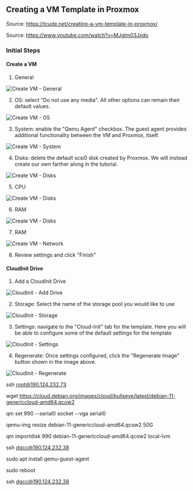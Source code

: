 ## Creating a VM Template in Proxmox

Source: https://tcude.net/creating-a-vm-template-in-proxmox/

Source: https://www.youtube.com/watch?v=MJgIm03Jxdo

### Initial Steps

#### Create a VM 

1.  General

![Create VM - General](https://github.com/gerabarud/devops/blob/main/proxmox/images/CreateVM-General.png)

2.  OS: select "Do not use any media". All other options can remain their default values.

![Create VM - OS](https://github.com/gerabarud/devops/blob/main/proxmox/images/CreateVM-OS.png)

3. System: enable the "Qemu Agent" checkbox.  The guest agent provides additional functionality between the VM and Proxmox, itself.

![Create VM - System](https://github.com/gerabarud/devops/blob/main/proxmox/images/CreateVM-System.png)

4. Disks: delete the default scsi0 disk created by Proxmox.  We will instead create our own farther along in the tutorial.

![Create VM - Disks](https://github.com/gerabarud/devops/blob/main/proxmox/images/CreateVM-Disks.png) 

5. CPU

![Create VM - Disks](https://github.com/gerabarud/devops/blob/main/proxmox/images/CreateVM-CPU.png) 

6. RAM

![Create VM - Disks](https://github.com/gerabarud/devops/blob/main/proxmox/images/CreateVM-RAM.png) 

7. RAM

![Create VM - Network](https://github.com/gerabarud/devops/blob/main/proxmox/images/CreateVM-Network.png) 

8. Review settings and click "Finish"

#### CloudInit Drive

1. Add a CloudInit Drive

![CloudInit - Add Drive](https://github.com/gerabarud/devops/blob/main/proxmox/images/CloudInit-Drive.png)

2. Storage: Select the name of the storage pool you would like to use

![CloudInit - Storage](https://github.com/gerabarud/devops/blob/main/proxmox/images/CloudInit-Storage.png)

3. Settings: navigate to the "Cloud-Init" tab for the template.  Here you will be able to configure some of the default settings for the template

![CloudInit - Settings](https://github.com/gerabarud/devops/blob/main/proxmox/images/CloudInit-Settings.png)

4. Regenerate: Once settings configured, click the "Regenerate Image" button shown in the image above.

![CloudInit - Regenerate](https://github.com/gerabarud/devops/blob/main/proxmox/images/CloudInit-Regenerate.png)



ssh root@190.124.232.73

wget https://cloud.debian.org/images/cloud/bullseye/latest/debian-11-genericcloud-amd64.qcow2

qm set 990 --serial0 socket --vga serial0

qemu-img resize debian-11-genericcloud-amd64.qcow2 50G

qm importdisk 990 debian-11-genericcloud-amd64.qcow2 local-lvm

ssh dgcc@190.124.232.38

sudo apt install qemu-guest-agent

sudo reboot

ssh dgcc@190.124.232.38
